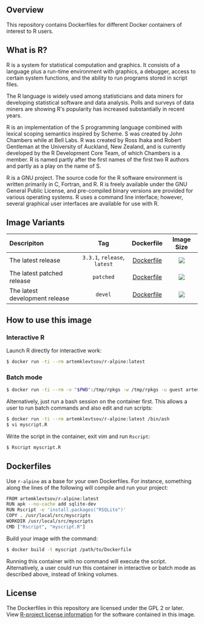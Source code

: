 ## Overview

This repository contains Dockerfiles for different Docker containers of interest to R users.

## What is R?

R is a system for statistical computation and graphics. It consists of a language plus a run-time environment with graphics, a debugger, access to certain system functions, and the ability to run programs stored in script files.

The R language is widely used among statisticians and data miners for developing statistical software and data analysis. Polls and surveys of data miners are showing R's popularity has increased substantially in recent years.

R is an implementation of the S programming language combined with lexical scoping semantics inspired by Scheme. S was created by John Chambers while at Bell Labs. R was created by Ross Ihaka and Robert Gentleman at the University of Auckland, New Zealand, and is currently developed by the R Development Core Team, of which Chambers is a member. R is named partly after the first names of the first two R authors and partly as a play on the name of S.

R is a GNU project. The source code for the R software environment is written primarily in C, Fortran, and R. R is freely available under the GNU General Public License, and pre-compiled binary versions are provided for various operating systems. R uses a command line interface; however, several graphical user interfaces are available for use with R.

## Image Variants

| Descripiton | Tag | Dockerfile | Image Size |
|:----------- |:---:|:----------:|:----------:|
| The latest release | `3.3.1`, `release`, `latest`| [Dockerfile](https://gitlab.com/artemklevtsov/r-alpine/blob/master/release/Dockerfile) | [![](https://images.microbadger.com/badges/image/artemklevtsov/r-alpine:3.3.1.svg)](http://microbadger.com/images/artemklevtsov/r-alpine:release "Get your own image badge on microbadger.com") |
| The latest patched release |  `patched` | [Dockerfile](https://gitlab.com/artemklevtsov/r-alpine/blob/master/patched/Dockerfile) | [![](https://images.microbadger.com/badges/image/artemklevtsov/r-alpine:patched.svg)](http://microbadger.com/images/artemklevtsov/r-alpine:patched "Get your own image badge on microbadger.com")
| The latest development release | `devel` | [Dockerfile](https://gitlab.com/artemklevtsov/r-alpine/blob/master/devel/Dockerfile) | [![](https://images.microbadger.com/badges/image/artemklevtsov/r-alpine:devel.svg)](http://microbadger.com/images/artemklevtsov/r-alpine:devel "Get your own image badge on microbadger.com")

## How to use this image

### Interactive R

Launch R directly for interactive work:

```bash
$ docker run -ti --rm artemklevtsov/r-alpine:latest
```

### Batch mode

```bash
$ docker run -ti --rm -v "$PWD":/tmp/rpkgs -w /tmp/rpkgs -u guest artemklevtsov/r-alpine:latest R CMD check .
```

Alternatively, just run a bash session on the container first. This allows a user to run batch commands and also edit and run scripts:

```bash
$ docker run -ti --rm artemklevtsov/r-alpine:latest /bin/ash
$ vi myscript.R
```

Write the script in the container, exit vim and run `Rscript`:

```bash
$ Rscript myscript.R
```

## Dockerfiles

Use `r-alpine` as a base for your own Dockerfiles. For instance, something along the lines of the following will compile and run your project:

```bash
FROM artemklevtsov/r-alpine:latest
RUN apk --no-cache add sqlite-dev
RUN Rscript -e 'install.packages("RSQLite")'
COPY . /usr/local/src/myscripts
WORKDIR /usr/local/src/myscripts
CMD ["Rscript", "myscript.R"]
```

Build your image with the command:

```bash
$ docker build -t myscript /path/to/Dockerfile
```

Running this container with no command will execute the script. Alternatively, a user could run this container in interactive or batch mode as described above, instead of linking volumes.

## License

The Dockerfiles in this repository are licensed under the GPL 2 or later. View [R-project license information](https://www.r-project.org/Licenses/) for the software contained in this image.
